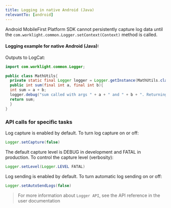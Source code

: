 ```yaml
---
title: Logging in native Android (Java)
relevantTo: [android]
---
```

Android MobileFirst Platform SDK cannot persistently capture log data until the ```com.worklight.common.Logger.setContext(Context)``` method is called.

#### Logging example for native Android (Java):
Outputs to LogCat:

```java
import com.worklight.common.Logger;

public class MathUtils{
  private static final Logger logger = Logger.getInstance(MathUtils.class.getName());
  public int sum(final int a, final int b){
  int sum = a + b;
  logger.debug("sum called with args " + a + " and " + b + ". Returning " + sum);
  return sum;
  }
}
```

### API calls for specific tasks
Log capture is enabled by default. To turn log capture on or off:

```java
Logger.setCapture(false)
```

The default capture level is DEBUG in development and FATAL in production. To control the capture level (verbosity):

```java
Logger.setLevel(Logger.LEVEL FATAL)
```

Log sending is enabled by default. To turn automatic log sending on or off:

```java
Logger.setAutoSendLogs(false)
```

> For more information about ```Logger API```, see the API reference in the user documentation
